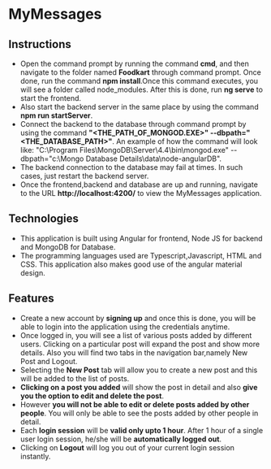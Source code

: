 # MyMessages

## **Instructions**

* Open the command prompt by running the command **cmd**, and then navigate to the folder named **Foodkart** through command prompt. Once done, run the command **npm install**.Once this command executes, you will see a folder called node_modules. After this is done, run **ng serve** to start the frontend.
* Also start the backend server in the same place by using the command **npm run startServer**.
* Connect the backend to the database through command prompt by using the command **"<THE_PATH_OF_MONGOD.EXE>" --dbpath="<THE_DATABASE_PATH>"**. An example of how the command will look like: 
"C:\Program Files\MongoDB\Server\4.4\bin\mongod.exe" --dbpath="c:\Mongo Database Details\data\node-angularDB".
* The backend connection to the database may fail at times. In such cases, just restart the backend server.
* Once the frontend,backend and database are up and running, navigate to the URL **http://localhost:4200/** to view the MyMessages application.

## **Technologies**

* This application is built using Angular for frontend, Node JS for backend and MongoDB for Database. 
* The programming languages used are Typescript,Javascript, HTML and CSS. This application also makes good use of the angular material design.

## **Features**

* Create a new account by **signing up** and once this is done, you will be able to login into the application using the credentials anytime.
* Once logged in, you will see a list of various posts added by different users. Clicking on a particular post will expand the post and show more details. Also you will find two tabs in the navigation bar,namely New Post and Logout.
* Selecting the **New Post** tab will allow you to create a new post and this will be added to the list of posts.
* **Clicking on a post you added** will show the post in detail and also **give you the option to edit and delete the post**. 
* However **you will not be able to edit or delete posts added by other people**. You will only be able to see the posts added by other people in detail.
* Each **login session** will be **valid only upto 1 hour**. After 1 hour of a single user login session, he/she will be **automatically logged out**.
* Clicking on **Logout** will log you out of your current login session instantly.



